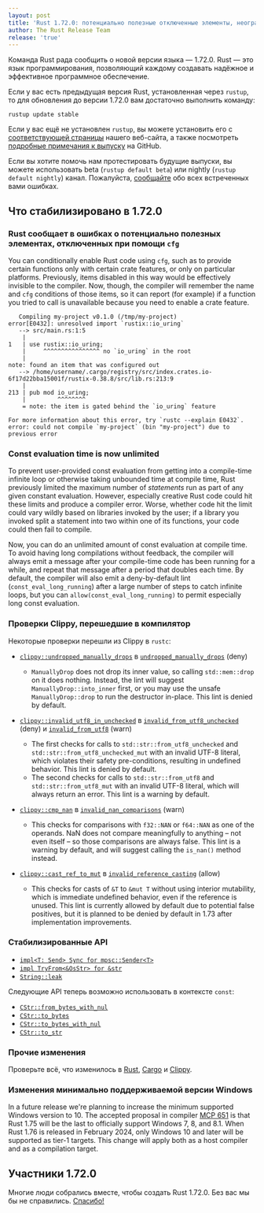```yaml
---
layout: post
title: 'Rust 1.72.0: потенциально полезные отключенные элементы, неограниченные константные вычисления, перемещение части проверок Clippy в компилятор'
author: The Rust Release Team
release: 'true'
---
```


Команда Rust рада сообщить о новой версии языка — 1.72.0. Rust — это язык программирования, позволяющий каждому создавать надёжное и эффективное программное обеспечение.

Если у вас есть предыдущая версия Rust, установленная через `rustup`, то для обновления до версии 1.72.0 вам достаточно выполнить команду:

```console
rustup update stable
```

Если у вас ещё не установлен `rustup`, вы можете установить его с [соответствующей страницы](https://www.rust-lang.org/install.html) нашего веб-сайта, а также посмотреть [подробные примечания к выпуску](https://github.com/rust-lang/rust/releases/tag/1.72.0) на GitHub.

Если вы хотите помочь нам протестировать будущие выпуски, вы можете использовать beta (`rustup default beta`) или nightly (`rustup default nightly`) канал. Пожалуйста, [сообщайте](https://github.com/rust-lang/rust/issues/new/choose) обо всех встреченных вами ошибках.

## Что стабилизировано в 1.72.0

### Rust сообщает в ошибках о потенциально полезных элементах, отключенных при помощи `cfg`

You can conditionally enable Rust code using `cfg`, such as to provide certain functions only with certain crate features, or only on particular platforms. Previously, items disabled in this way would be effectively invisible to the compiler. Now, though, the compiler will remember the name and `cfg` conditions of those items, so it can report (for example) if a function you tried to call is unavailable because you need to enable a crate feature.

```
   Compiling my-project v0.1.0 (/tmp/my-project)
error[E0432]: unresolved import `rustix::io_uring`
   --> src/main.rs:1:5
    |
1   | use rustix::io_uring;
    |     ^^^^^^^^^^^^^^^^ no `io_uring` in the root
    |
note: found an item that was configured out
   --> /home/username/.cargo/registry/src/index.crates.io-6f17d22bba15001f/rustix-0.38.8/src/lib.rs:213:9
    |
213 | pub mod io_uring;
    |         ^^^^^^^^
    = note: the item is gated behind the `io_uring` feature

For more information about this error, try `rustc --explain E0432`.
error: could not compile `my-project` (bin "my-project") due to previous error
```

### Const evaluation time is now unlimited

To prevent user-provided const evaluation from getting into a compile-time infinite loop or otherwise taking unbounded time at compile time, Rust previously limited the maximum number of *statements* run as part of any given constant evaluation. However, especially creative Rust code could hit these limits and produce a compiler error. Worse, whether code hit the limit could vary wildly based on libraries invoked by the user; if a library you invoked split a statement into two within one of its functions, your code could then fail to compile.

Now, you can do an unlimited amount of const evaluation at compile time. To avoid having long compilations without feedback, the compiler will always emit a message after your compile-time code has been running for a while, and repeat that message after a period that doubles each time. By default, the compiler will also emit a deny-by-default lint (`const_eval_long_running`) after a large number of steps to catch infinite loops, but you can `allow(const_eval_long_running)` to permit especially long const evaluation.

### Проверки Clippy, перешедшие в компилятор

Некоторые проверки перешли из Clippy в `rustc`:

- [`clippy::undropped_manually_drops`](https://rust-lang.github.io/rust-clippy/rust-1.71.0/index.html#undropped_manually_drops) в [`undropped_manually_drops`](https://doc.rust-lang.org/1.72.0/rustc/lints/listing/deny-by-default.html#undropped-manually-drops) (deny)

    - `ManuallyDrop` does not drop its inner value, so calling `std::mem::drop` on it does nothing. Instead, the lint will suggest `ManuallyDrop::into_inner` first, or you may use the unsafe `ManuallyDrop::drop` to run the destructor in-place. This lint is denied by default.

- [`clippy::invalid_utf8_in_unchecked`](https://rust-lang.github.io/rust-clippy/rust-1.71.0/index.html#invalid_utf8_in_unchecked) в [`invalid_from_utf8_unchecked`](https://doc.rust-lang.org/1.72.0/rustc/lints/listing/deny-by-default.html#invalid-from-utf8-unchecked) (deny) и [`invalid_from_utf8`](https://doc.rust-lang.org/1.72.0/rustc/lints/listing/warn-by-default.html#invalid-from-utf8) (warn)

    - The first checks for calls to `std::str::from_utf8_unchecked` and `std::str::from_utf8_unchecked_mut` with an invalid UTF-8 literal, which violates their safety pre-conditions, resulting in undefined behavior. This lint is denied by default.
    - The second checks for calls to `std::str::from_utf8` and `std::str::from_utf8_mut` with an invalid UTF-8 literal, which will always return an error. This lint is a warning by default.

- [`clippy::cmp_nan`](https://rust-lang.github.io/rust-clippy/rust-1.71.0/index.html#cmp_nan) в [`invalid_nan_comparisons`](https://doc.rust-lang.org/1.72.0/rustc/lints/listing/warn-by-default.html#invalid-nan-comparisons) (warn)

    - This checks for comparisons with `f32::NAN` or `f64::NAN` as one of the operands. NaN does not compare meaningfully to anything – not even itself – so those comparisons are always false. This lint is a warning by default, and will suggest calling the `is_nan()` method instead.

- [`clippy::cast_ref_to_mut`](https://rust-lang.github.io/rust-clippy/rust-1.71.0/index.html#cast_ref_to_mut) в [`invalid_reference_casting`](https://doc.rust-lang.org/1.72.0/rustc/lints/listing/allowed-by-default.html#invalid-reference-casting) (allow)

    - This checks for casts of `&T` to `&mut T` without using interior mutability, which is immediate undefined behavior, even if the reference is unused. This lint is currently allowed by default due to potential false positives, but it is planned to be denied by default in 1.73 after implementation improvements.

### Стабилизированные API

- [`impl<T: Send> Sync for mpsc::Sender<T>`](https://doc.rust-lang.org/stable/std/sync/mpsc/struct.Sender.html#impl-Sync-for-Sender%3CT%3E)
- [`impl TryFrom<&OsStr> for &str`](https://doc.rust-lang.org/stable/std/primitive.str.html#impl-TryFrom%3C%26'a+OsStr%3E-for-%26'a+str)
- [`String::leak`](https://doc.rust-lang.org/stable/alloc/string/struct.String.html#method.leak)

Следующие API теперь возможно использовать в контексте `const`:

- [`CStr::from_bytes_with_nul`](https://doc.rust-lang.org/stable/std/ffi/struct.CStr.html#method.from_bytes_with_nul)
- [`CStr::to_bytes`](https://doc.rust-lang.org/stable/std/ffi/struct.CStr.html#method.to_bytes)
- [`CStr::to_bytes_with_nul`](https://doc.rust-lang.org/stable/std/ffi/struct.CStr.html#method.to_bytes_with_nul)
- [`CStr::to_str`](https://doc.rust-lang.org/stable/std/ffi/struct.CStr.html#method.to_str)

### Прочие изменения

Проверьте всё, что изменилось в [Rust](https://github.com/rust-lang/rust/releases/tag/1.72.0), [Cargo](https://github.com/rust-lang/cargo/blob/master/CHANGELOG.md#cargo-172-2023-08-24) и [Clippy](https://github.com/rust-lang/rust-clippy/blob/master/CHANGELOG.md#rust-172).

### Изменения минимально поддерживаемой версии Windows

In a future release we're planning to increase the minimum supported Windows version to 10. The accepted proposal in compiler [MCP 651](https://github.com/rust-lang/compiler-team/issues/651) is that Rust 1.75 will be the last to officially support Windows 7, 8, and 8.1. When Rust 1.76 is released in February 2024, only Windows 10 and later will be supported as tier-1 targets. This change will apply both as a host compiler and as a compilation target.

## Участники 1.72.0

Многие люди собрались вместе, чтобы создать Rust 1.72.0. Без вас мы бы не справились. [Спасибо!](https://thanks.rust-lang.org/rust/1.72.0/)
